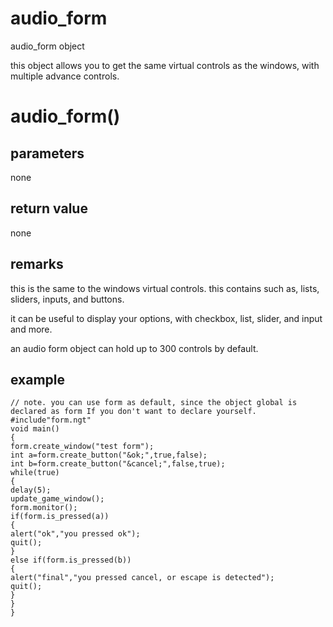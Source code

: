 # audio_form

audio_form object

  


this object allows you to get the same virtual controls as the windows, with multiple advance controls.

# audio_form()

## parameters

none

## return value

none

## remarks

this is the same to the windows virtual controls. this contains such as, lists, sliders, inputs, and buttons.

it can be useful to display your options, with checkbox, list, slider, and input and more.

an audio form object can hold up to 300 controls by default.

## example
    
    
    // note. you can use form as default, since the object global is declared as form If you don't want to declare yourself.
    #include"form.ngt"
    void main()
    {
    form.create_window("test form");
    int a=form.create_button("&ok;",true,false);
    int b=form.create_button("&cancel;",false,true);
    while(true)
    {
    delay(5);
    update_game_window();
    form.monitor();
    if(form.is_pressed(a))
    {
    alert("ok","you pressed ok");
    quit();
    }
    else if(form.is_pressed(b))
    {
    alert("final","you pressed cancel, or escape is detected");
    quit();
    }
    }
    }
    
